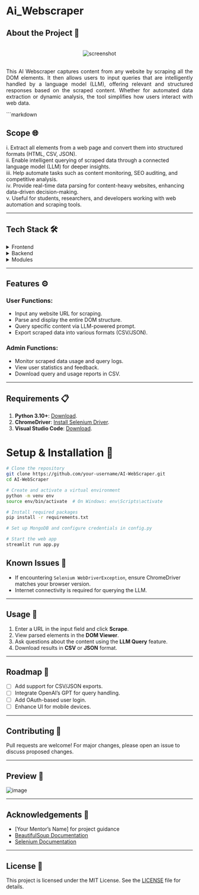 # Ai_Webscraper
## About the Project 🤖
<div align="center"> <br/><img src="https://your-screenshot-url.com/main.png" alt="screenshot" /><br/><br/> <p align="justify"> This AI Webscraper captures content from any website by scraping all the DOM elements. It then allows users to input queries that are intelligently handled by a language model (LLM), offering relevant and structured responses based on the scraped content. Whether for automated data extraction or dynamic analysis, the tool simplifies how users interact with web data. </p> </div>
```markdown

## Scope 🌐
i. Extract all elements from a web page and convert them into structured formats (HTML, CSV, JSON).  
ii. Enable intelligent querying of scraped data through a connected language model (LLM) for deeper insights.  
iii. Help automate tasks such as content monitoring, SEO auditing, and competitive analysis.  
iv. Provide real-time data parsing for content-heavy websites, enhancing data-driven decision-making.  
v. Useful for students, researchers, and developers working with web automation and scraping tools.  

---

## Tech Stack 🛠️
<details>  
<summary>Frontend</summary>  
<ul>  
<li><a href="https://streamlit.io/">Streamlit</a></li>  
<li><a href="https://developer.mozilla.org/en-US/docs/Learn/HTML">HTML</a></li>  
<li><a href="https://developer.mozilla.org/en-US/docs/Web/CSS">CSS</a></li>  
<li><a href="https://developer.mozilla.org/en-US/docs/Learn/JavaScript">JavaScript</a></li>  
</ul>  
</details>  

<details>  
<summary>Backend</summary>  
<ul>  
<li><a href="https://www.python.org/">Python</a></li>  
<li><a href="https://flask.palletsprojects.com/">Flask</a></li>  
</ul>  
</details>  

<details>  
<summary>Modules</summary>  
<ul>  
<li><a href="https://beautiful-soup-4.readthedocs.io/">BeautifulSoup</a></li>  
<li><a href="https://pandas.pydata.org/">pandas</a></li>  
<li><a href="https://www.selenium.dev/">Selenium</a></li>  
<li><a href="https://www.openai.com/">OpenAI API</a></li>  
</ul>  
</details>  

---

## Features ⚙️

### User Functions:
- Input any website URL for scraping.  
- Parse and display the entire DOM structure.  
- Query specific content via LLM-powered prompt.  
- Export scraped data into various formats (CSV/JSON).  

### Admin Functions:
- Monitor scraped data usage and query logs.  
- View user statistics and feedback.  
- Download query and usage reports in CSV.  

---

## Requirements 📋
1. **Python 3.10+**: [Download](https://www.python.org/downloads/).  
2. **ChromeDriver**: [Install Selenium Driver](https://chromedriver.chromium.org/downloads).  
3. **Visual Studio Code**: [Download](https://code.visualstudio.com/Download).  

# Setup & Installation 🚀

```bash
# Clone the repository
git clone https://github.com/your-username/AI-WebScraper.git
cd AI-WebScraper

# Create and activate a virtual environment
python -m venv env
source env/bin/activate  # On Windows: env\Scripts\activate

# Install required packages
pip install -r requirements.txt

# Set up MongoDB and configure credentials in config.py

# Start the web app
streamlit run app.py
```
## Known Issues 🚧
- If encountering `Selenium WebDriverException`, ensure ChromeDriver matches your browser version.  
- Internet connectivity is required for querying the LLM.  

---

## Usage 🎯
1. Enter a URL in the input field and click **Scrape**.  
2. View parsed elements in the **DOM Viewer**.  
3. Ask questions about the content using the **LLM Query** feature.  
4. Download results in **CSV** or **JSON** format.  

---

## Roadmap 🚀
- [ ] Add support for CSV/JSON exports.  
- [ ] Integrate OpenAI’s GPT for query handling.  
- [ ] Add OAuth-based user login.  
- [ ] Enhance UI for mobile devices.  

---

## Contributing 🤝
Pull requests are welcome! For major changes, please open an issue to discuss proposed changes.  

---

## Preview 👀
![image](https://github.com/user-attachments/assets/189aab8e-5e3c-40d4-b6de-77641380fe80)

---

## Acknowledgements 🎉
- [Your Mentor’s Name] for project guidance  
- [BeautifulSoup Documentation](https://beautiful-soup-4.readthedocs.io/)  
- [Selenium Documentation](https://www.selenium.dev/documentation/)  

---

## License 📄
This project is licensed under the MIT License. See the [LICENSE](LICENSE) file for details.

